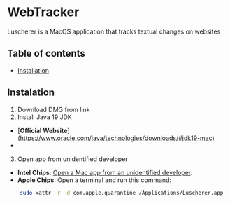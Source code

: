 # WebTracker
Luscherer is a MacOS application that tracks textual changes on websites

## Table of contents
- [Installation](#installation--)

## Instalation

1. Download DMG from link
2. Install Java 19 JDK
  - [**Official Website**] (https://www.oracle.com/java/technologies/downloads/#jdk19-mac)
  - 
3. Open app from unidentified developer
  - **Intel Chips**: [Open a Mac app from an unidentified developer](https://support.apple.com/guide/mac-help/open-a-mac-app-from-an-unidentified-developer-mh40616/mac).
  - **Apple Chips**: Open a terminal and run this command:
```bash
    sudo xattr -r -d com.apple.quarantine /Applications/Luscherer.app
```
